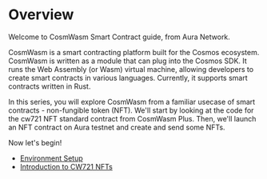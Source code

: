 # Overview
Welcome to CosmWasm Smart Contract guide, from Aura Network. 

CosmWasm is a smart contracting platform built for the Cosmos ecosystem. CosmWasm is written as a module that can plug into the Cosmos SDK. It runs the Web Assembly (or Wasm) virtual machine, allowing developers to create smart contracts in various languages. Currently, it supports smart contracts written in Rust.

In this series, you will explore CosmWasm from a familiar usecase of smart contracts - non-fungible token (NFT). We'll start by looking at the code for the cw721 NFT standard contract from CosmWasm Plus. Then, we'll launch an NFT contract on Aura testnet and create and send some NFTs.

Now let's begin!
- [Environment Setup](Environment.md) 
- [Introduction to CW721 NFTs](Intro-CW721-NFTS.md)